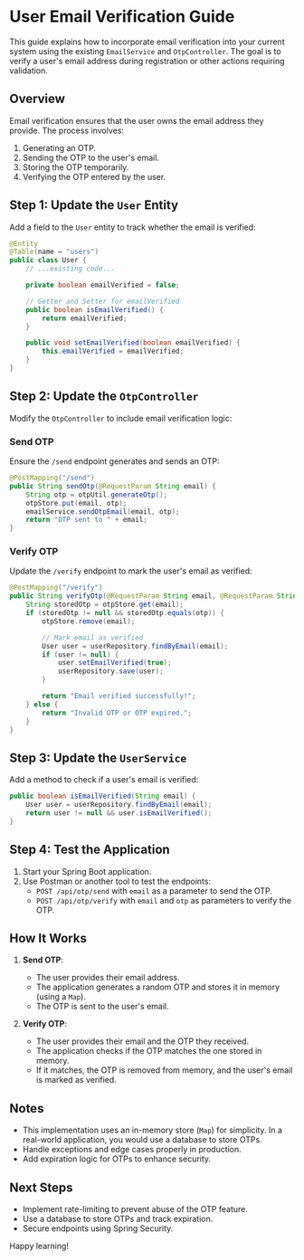 # User Email Verification Guide

This guide explains how to incorporate email verification into your current system using the existing `EmailService` and `OtpController`. The goal is to verify a user's email address during registration or other actions requiring validation.

## Overview

Email verification ensures that the user owns the email address they provide. The process involves:

1. Generating an OTP.
2. Sending the OTP to the user's email.
3. Storing the OTP temporarily.
4. Verifying the OTP entered by the user.

## Step 1: Update the `User` Entity

Add a field to the `User` entity to track whether the email is verified:

```java
@Entity
@Table(name = "users")
public class User {
    // ...existing code...

    private boolean emailVerified = false;

    // Getter and Setter for emailVerified
    public boolean isEmailVerified() {
        return emailVerified;
    }

    public void setEmailVerified(boolean emailVerified) {
        this.emailVerified = emailVerified;
    }
}
```

## Step 2: Update the `OtpController`

Modify the `OtpController` to include email verification logic:

### Send OTP

Ensure the `/send` endpoint generates and sends an OTP:

```java
@PostMapping("/send")
public String sendOtp(@RequestParam String email) {
    String otp = otpUtil.generateOtp();
    otpStore.put(email, otp);
    emailService.sendOtpEmail(email, otp);
    return "OTP sent to " + email;
}
```

### Verify OTP

Update the `/verify` endpoint to mark the user's email as verified:

```java
@PostMapping("/verify")
public String verifyOtp(@RequestParam String email, @RequestParam String otp) {
    String storedOtp = otpStore.get(email);
    if (storedOtp != null && storedOtp.equals(otp)) {
        otpStore.remove(email);

        // Mark email as verified
        User user = userRepository.findByEmail(email);
        if (user != null) {
            user.setEmailVerified(true);
            userRepository.save(user);
        }

        return "Email verified successfully!";
    } else {
        return "Invalid OTP or OTP expired.";
    }
}
```

## Step 3: Update the `UserService`

Add a method to check if a user's email is verified:

```java
public boolean isEmailVerified(String email) {
    User user = userRepository.findByEmail(email);
    return user != null && user.isEmailVerified();
}
```

## Step 4: Test the Application

1. Start your Spring Boot application.
2. Use Postman or another tool to test the endpoints:
   - `POST /api/otp/send` with `email` as a parameter to send the OTP.
   - `POST /api/otp/verify` with `email` and `otp` as parameters to verify the OTP.

## How It Works

1. **Send OTP**:

   - The user provides their email address.
   - The application generates a random OTP and stores it in memory (using a `Map`).
   - The OTP is sent to the user's email.

2. **Verify OTP**:
   - The user provides their email and the OTP they received.
   - The application checks if the OTP matches the one stored in memory.
   - If it matches, the OTP is removed from memory, and the user's email is marked as verified.

## Notes

- This implementation uses an in-memory store (`Map`) for simplicity. In a real-world application, you would use a database to store OTPs.
- Handle exceptions and edge cases properly in production.
- Add expiration logic for OTPs to enhance security.

## Next Steps

- Implement rate-limiting to prevent abuse of the OTP feature.
- Use a database to store OTPs and track expiration.
- Secure endpoints using Spring Security.

Happy learning!
